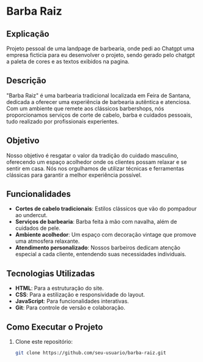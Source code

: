 # Barba Raiz
## Explicação
Projeto pessoal de uma landpage de barbearia, onde pedi ao Chatgpt uma empresa ficticia para eu desenvolver o projeto, sendo gerado pelo chatgpt a paleta de cores e as textos exibidos na pagina.
## Descrição

"Barba Raiz" é uma barbearia tradicional localizada em Feira de Santana, dedicada a oferecer uma experiência de barbearia autêntica e atenciosa. Com um ambiente que remete aos clássicos barbershops, nós proporcionamos serviços de corte de cabelo, barba e cuidados pessoais, tudo realizado por profissionais experientes.

## Objetivo

Nosso objetivo é resgatar o valor da tradição do cuidado masculino, oferecendo um espaço acolhedor onde os clientes possam relaxar e se sentir em casa. Nós nos orgulhamos de utilizar técnicas e ferramentas clássicas para garantir a melhor experiência possível.

## Funcionalidades

- **Cortes de cabelo tradicionais**: Estilos clássicos que vão do pompadour ao undercut.
- **Serviços de barbearia**: Barba feita à mão com navalha, além de cuidados de pele.
- **Ambiente acolhedor**: Um espaço com decoração vintage que promove uma atmosfera relaxante.
- **Atendimento personalizado**: Nossos barbeiros dedicam atenção especial a cada cliente, entendendo suas necessidades individuais.

## Tecnologias Utilizadas

- **HTML**: Para a estruturação do site.
- **CSS**: Para a estilização e responsividade do layout.
- **JavaScript**: Para funcionalidades interativas.
- **Git**: Para controle de versão e colaboração.

## Como Executar o Projeto

1. Clone este repositório:
   ```bash
   git clone https://github.com/seu-usuario/barba-raiz.git

